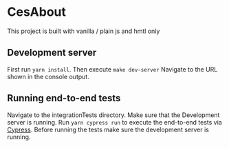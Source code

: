 # CesAbout

This project is built with vanilla / plain js and hmtl only

## Development server

First run `yarn install`. Then execute `make dev-server` Navigate to the URL shown in the console output.

## Running end-to-end tests

Navigate to the integrationTests directory.
Make sure that the Development server is running.
Run `yarn cypress run` to execute the end-to-end tests via [Cypress](https://www.cypress.io/).
Before running the tests make sure the development server is running.
